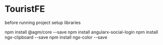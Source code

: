 # TouristFE
before running  project setup libraries

npm install @agm/core --save
npm install angularx-social-login
npm install ngx-clipboard --save
npm install ngx-color --save


